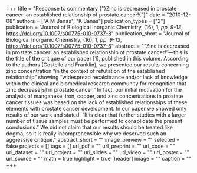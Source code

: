 +++
title = "Response to commentary {"}Zinc is decreased in prostate cancer: an established relationship of prostate cancer!{"}"
date = "2010-12-08"
authors = ["A M Banas", "K Banas"]
publication_types = ["2"]
publication = "Journal of Biological Inorganic Chemistry, (16), 1, _pp. 9-13_, https://doi.org/10.1007/s00775-010-0737-8"
publication_short = "Journal of Biological Inorganic Chemistry, (16), 1, _pp. 9-13_, https://doi.org/10.1007/s00775-010-0737-8"
abstract = "“Zinc is decreased in prostate cancer: an established relationship of prostate cancer!”—this is the title of the critique of our paper [1], published in this volume. According to the authors (Costello and Franklin), we presented our results concerning zinc concentration “in the context of refutation of the established relationship” showing “widespread recalcitrance and/or lack of knowledge within the clinical and biomedical research community for recognition that zinc decrease[s] in prostate cancer.” In fact, our initial motivation for the analysis of manganese, iron, copper, and zinc concentrations in prostate cancer tissues was based on the lack of established relationships of these elements with prostate cancer development. In our paper we showed only results of our work and stated: “It is clear that further studies with a larger number of tissue samples must be performed to consolidate the present conclusions.” We did not claim that our results should be treated like dogma, so it is really incomprehensible why we deserved such an aggressive critique."
abstract_short = ""
image_preview = ""
selected = false
projects = []
tags = []
url_pdf = ""
url_preprint = ""
url_code = ""
url_dataset = ""
url_project = ""
url_slides = ""
url_video = ""
url_poster = ""
url_source = ""
math = true
highlight = true
[header]
image = ""
caption = ""
+++
